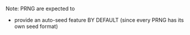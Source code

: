 
Note:
PRNG are expected to
- provide an auto-seed feature BY DEFAULT (since every PRNG has its own seed format)
